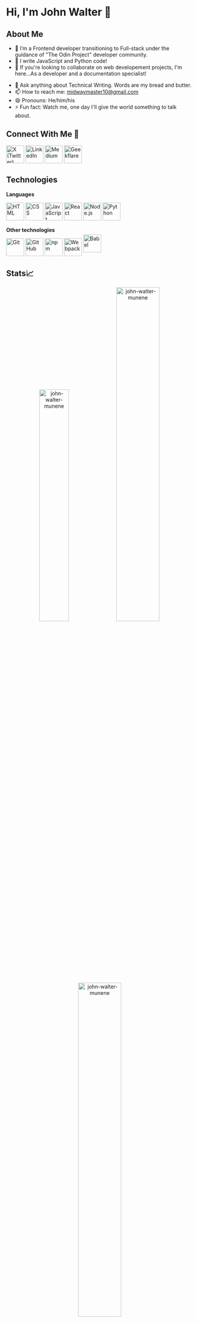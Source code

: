 # Hi, I'm John Walter 👋

## About Me

- 🔭 I’m a Frontend developer transitioning to Full-stack under the guidance of "The Odin Project" developer community.
- 🌱 I write JavaScript and Python code!
- 👯 If you're looking to collaborate on web developement projects, I'm here...As a developer and a documentation specialist!
<!-- - 🤔 I’m looking for help with ...-->
- 💬 Ask anything about Technical Writing. Words are my bread and butter.
- 📫 How to reach me: midwaymaster10@gmail.com
- 😄 Pronouns: He/him/his
- ⚡ Fun fact: Watch me, one day I'll give the world something to talk about.

## Connect With Me :wave:
<p>
  <a href="https://x.com/munene254_"><img src="https://telegra.ph/file/7c704d4bf6f8e9bb8229a.jpg" alt="X (Twitter)" width="48"></a>
  <a href="https://www.linkedin.com/in/john-walter-munene-njeru-285909171/"><img src="https://upload.wikimedia.org/wikipedia/commons/8/81/LinkedIn_icon.svg" alt="LinkedIn" width="48"></a>
  <a href="https://medium.com/@Munene254_"><img src="https://telegra.ph/file/24baca29fb70f4a64d685.jpg" alt="Medium" width="48"></a>
  <a href="https://geekflare.com/author/johnwalter/"><img src="https://telegra.ph/file/e4db28f71d6bcc08e2b34.jpg" alt="Geekflare" width="48"></a>
</p>

## Technologies
**Languages**
<p>
  <a href="https://developer.mozilla.org/en-US/docs/Web/HTML"><img src="https://img.icons8.com/ios-filled/50/000000/html-5.png" alt="HTML" width="48"></a>
  <a href="https://developer.mozilla.org/en-US/docs/Web/CSS"><img src="https://telegra.ph/file/4b278226991c3b84cb9a1.jpg" alt="CSS" width="48"></a>
  <a href="https://developer.mozilla.org/en-US/docs/Web/JavaScript"><img src="https://telegra.ph/file/a6ebbcf7eabd1f4c3dd9e.jpg" alt="JavaScript" width="48"></a>
  <a href="https://reactjs.org/"><img src="https://telegra.ph/file/f35d733b5f3f2dfabc811.jpg" alt="React" width="48"></a>
  <a href="https://nodejs.org/"><img src="https://telegra.ph/file/7195dd1099fb83bbd5406.jpg" alt="Node.js" width="48"></a>
  <a href="https://www.python.org/"><img src="https://img.icons8.com/ios-filled/50/000000/python.png" alt="Python" width="48"></a>
</p>

**Other technologies**
<p>
 <a href="https://git-scm.com/"><img src="https://telegra.ph/file/94d7db45c0b7131f3fef7.jpg" alt="Git" width="48"><a>
  <a href="https://github.com/"><img src="https://telegra.ph/file/f500749c128f600ff11de.jpg" alt="GitHub" width="48"><a>
   <a href="https://www.npmjs.com/"><img src="https://telegra.ph/file/4f48a2c73b2b10c758e51.jpg" alt="npm" width="48"><a>
    <a href="https://webpack.js.org/"><img src="https://telegra.ph/file/1781795fa77dc80334a6a.jpg" alt="Webpack" width="48"><a>
     <a href="https://babeljs.io/"><img src="https://telegra.ph/file/27c7228dab6bf0aca57c3.png" alt="Babel" width="48" style="position: relative; top: -10px"><a>
</p>

## Stats📈
<p align="center">
<img width="40%" src="https://github-readme-stats.vercel.app/api/top-langs?username=john-walter-munene&show_icons=true&theme=dracula&title_color=ff8000&text_color=ffffff&bg_color=6a6a6a&locale=en&layout=compact&hide_border=true" alt="john-walter-munene" /> 
<img width="48%" src="https://github-readme-stats.vercel.app/api?username=john-walter-munene&show_icons=true&theme=dracula&title_color=ff8000&text_color=ffffff&bg_color=6a6a6a&locale=en&hide_border=true" alt="john-walter-munene" />
<img width="48%" src="https://github-readme-streak-stats.herokuapp.com/?user=john-walter-munene&theme=highcontrast&hide_border=true" alt="john-walter-munene" />
</p>

**On track to learning**
- TS
- Vue
- Angular
- Solidity
- Blockchain technology
